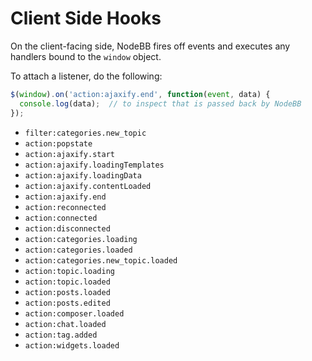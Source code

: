 # Client Side Hooks

On the client-facing side, NodeBB fires off events and executes any handlers bound to the `window` object.

To attach a listener, do the following:

``` js
$(window).on('action:ajaxify.end', function(event, data) {
  console.log(data);  // to inspect that is passed back by NodeBB
});
```

* `filter:categories.new_topic`
* `action:popstate`
* `action:ajaxify.start`
* `action:ajaxify.loadingTemplates`
* `action:ajaxify.loadingData`
* `action:ajaxify.contentLoaded`
* `action:ajaxify.end`
* `action:reconnected`
* `action:connected`
* `action:disconnected`
* `action:categories.loading`
* `action:categories.loaded`
* `action:categories.new_topic.loaded`
* `action:topic.loading`
* `action:topic.loaded`
* `action:posts.loaded`
* `action:posts.edited`
* `action:composer.loaded`
* `action:chat.loaded`
* `action:tag.added`
* `action:widgets.loaded`